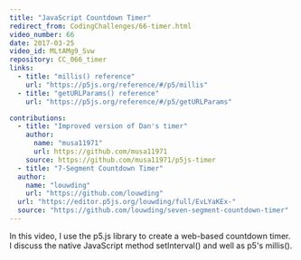 ```yaml
---
title: "JavaScript Countdown Timer"
redirect_from: CodingChallenges/66-timer.html
video_number: 66
date: 2017-03-25
video_id: MLtAMg9_Svw
repository: CC_066_timer
links:
  - title: "millis() reference"
    url: "https://p5js.org/reference/#/p5/millis"
  - title: "getURLParams() reference"
    url: "https://p5js.org/reference/#/p5/getURLParams"

contributions:
  - title: "Improved version of Dan's timer"
    author:
      name: "musa11971"
      url: https://github.com/musa11971
    source: https://github.com/musa11971/p5js-timer
  - title: "7-Segment Countdown Timer"
  author:
    name: "louwding"
    url: "https://github.com/louwding"
  url: "https://editor.p5js.org/louwding/full/EvLYaKEx-"
  source: "https://github.com/louwding/seven-segment-countdown-timer"
---
```


In this video, I use the p5.js library to create a web-based countdown timer. I discuss the native JavaScript method setInterval() and well as p5's millis().
